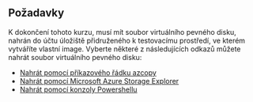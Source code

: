 ## <a name="prerequisites"></a>Požadavky 
K dokončení tohoto kurzu, musí mít soubor virtuálního pevného disku, nahrán do účtu úložiště přidruženého k testovacímu prostředí, ve kterém vytváříte vlastní image. Vyberte některé z následujících odkazů můžete nahrát soubor virtuálního pevného disku:

- [Nahrát pomocí příkazového řádku azcopy](../articles/devtest-lab/devtest-lab-upload-vhd-using-azcopy.md)
- [Nahrát pomocí Microsoft Azure Storage Explorer](../articles/devtest-lab/devtest-lab-upload-vhd-using-storage-explorer.md)
- [Nahrát pomocí konzoly Powershellu](../articles/devtest-lab/devtest-lab-upload-vhd-using-powershell.md)
